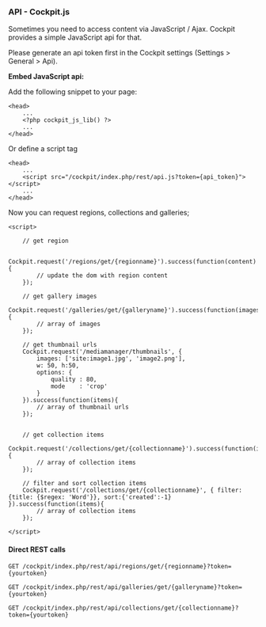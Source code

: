 ### API - Cockpit.js

Sometimes you need to access content via JavaScript / Ajax. Cockpit provides a simple JavaScript api for that.


<div class="uk-alert uk-alert-warning">
    Please generate an api token first in the Cockpit settings (Settings > General > Api).
</div>


**Embed JavaScript api:**

Add the following snippet to your page:

    <head>
        ...
        <?php cockpit_js_lib() ?>
        ...
    </head>

Or define a script tag

    <head>
        ...
        <script src="/cockpit/index.php/rest/api.js?token={api_token}"></script>﻿
        ...
    </head>


Now you can request regions, collections and galleries;

    <script>

        // get region

        Cockpit.request('/regions/get/{regionname}').success(function(content){
            // update the dom with region content
        });

        // get gallery images
        Cockpit.request('/galleries/get/{galleryname}').success(function(images){
            // array of images
        });

        // get thumbnail urls
        Cockpit.request('/mediamanager/thumbnails', {
            images: ['site:image1.jpg', 'image2.png'],
            w: 50, h:50,
            options: {
                quality : 80,
                mode    : 'crop'
            }
        }).success(function(items){
            // array of thumbnail urls
        });


        // get collection items
        Cockpit.request('/collections/get/{collectionname}').success(function(items){
            // array of collection items
        });

        // filter and sort collection items
        Cockpit.request('/collections/get/{collectionname}', { filter: {title: {$regex: 'Word'}}, sort:{'created':-1} }).success(function(items){
            // array of collection items
        });

    </script>

#### Direct REST calls

    GET /cockpit/index.php/rest/api/regions/get/{regionname}?token={yourtoken}

    GET /cockpit/index.php/rest/api/galleries/get/{galleryname}?token={yourtoken}

    GET /cockpit/index.php/rest/api/collections/get/{collectionname}?token={yourtoken}
